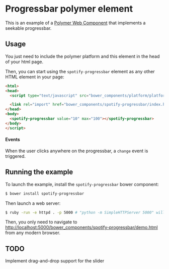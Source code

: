 # Progressbar polymer element

This is an example of a [Polymer Web Component](www.polymer-project.org) that implements
a seekable progressbar.

## Usage

You just need to include the polymer platform and this element in the head of
your html page.

Then, you can start using the `spotify-progressbar` element as any other HTML element
in your page:

```html
<html>
<head>
  <script type="text/javascript" src="bower_components/platform/platform.js"></script>

  <link rel="import" href="bower_components/spotify-progressbar/index.html">
</head>
<body>
  <spotify-progressbar value="10" max="100"></spotify-progressbar>
</body>
</script>
```

#### Events

When the user clicks anywhere on the progressbar, a `change` event is triggered.

## Running the example

To launch the example, install the `spotify-progressbar` bower component:

```sh
$ bower install spotify-progressbar
```

Then launch a web server:

```sh
$ ruby -run -e httpd . -p 5000 # "python -m SimpleHTTPServer 5000" will also do the trick
```

Then, you only need to navigate to [http://localhost:5000/bower_components/spotify-progressbar/demo.html](http://localhost:5000/bower_components/spotify-progressbar/demo.html) from any modern browser.

## TODO

Implement drag-and-drop support for the slider
